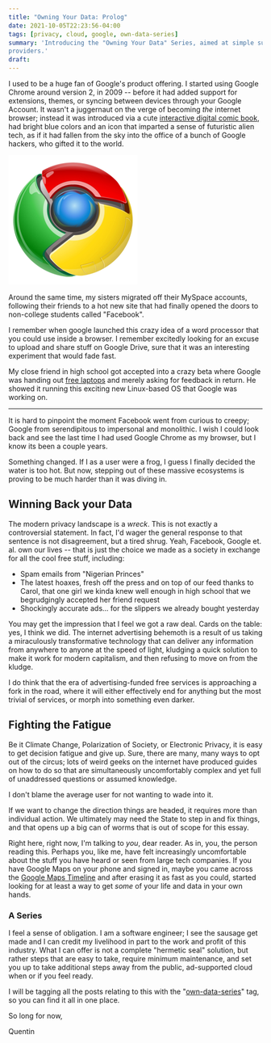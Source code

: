 ```yaml
---
title: "Owning Your Data: Prolog"
date: 2021-10-05T22:23:56-04:00
tags: [privacy, cloud, google, own-data-series]
summary: 'Introducing the "Owning Your Data" Series, aimed at simple suggestions for moving off of third-party cloud
providers.'
draft: 
---
```

I used to be a huge fan of Google's product offering. I started using Google Chrome around version 2, in 2009 -- before
it had added support for extensions, themes, or syncing between devices through your Google Account. It wasn't a
juggernaut on the verge of becoming *the* internet browser; instead it was introduced via a cute [interactive digital
comic book](https://www.google.com/googlebooks/chrome/index.html), had bright blue colors and an icon that imparted a sense of futuristic alien tech, as if it had fallen from
the sky into the office of a bunch of Google hackers, who gifted it to the world.

![The original Google Chrome icon](old_chrome_icon_small.webp "Gotta Catch 'em All?") 

Around the same time, my sisters migrated off their MySpace accounts, following their friends to a hot new site that had
finally opened the doors to non-college students called "Facebook".

I remember when google launched this crazy idea of a word processor that you could use inside a browser. I remember
excitedly looking for an excuse to upload and share stuff on Google Drive, sure that it was an interesting experiment
that would fade fast.

My close friend in high school got accepted into a crazy beta where Google was handing out [free
laptops](https://en.wikipedia.org/wiki/Chromebook#Cr-48) and merely asking for feedback in return. He showed it running this
exciting new Linux-based OS that Google was working on. 

---

It is hard to pinpoint the moment Facebook went from curious to creepy; Google from serendipitous to impersonal and
monolithic. I wish I could look back and see the last time I had used Google Chrome as my browser, but I know its been a
couple years.

Something changed. If I as a user were a frog, I guess I finally decided the water is too hot. But now, stepping out of
these massive ecosystems is proving to be much harder than it was diving in.

## Winning Back your Data

The modern privacy landscape is a *wreck*. This is not exactly a controversial statement. In fact, I'd wager the general
response to that sentence is not disagreement, but a tired shrug. Yeah, Facebook, Google et. al. own our lives -- that
is just the choice we made as a society in exchange for all the cool free stuff, including:

* Spam emails from "Nigerian Princes"
* The latest hoaxes, fresh off the press and on top of our feed thanks to Carol, that one girl we kinda knew well enough
  in high school that we begrudgingly accepted her friend request
* Shockingly accurate ads... for the slippers we already bought yesterday

You may get the impression that I feel we got a raw deal. Cards on the table: yes, I think we did. The internet
advertising behemoth is a result of us taking a miraculously transformative technology that can deliver any
information from anywhere to anyone at the speed of light, kludging a quick solution to make it work for modern
capitalism, and then refusing to move on from the kludge.

I do think that the era of advertising-funded free services is approaching a fork in the road, where it will either
effectively end for anything but the most trivial of services, or morph into something even darker. 

## Fighting the Fatigue

Be it Climate Change, Polarization of Society, or Electronic Privacy, it is easy to get decision fatigue and give up.
Sure, there are many, many ways to opt out of the circus; lots of weird geeks on the internet have produced guides on
how to do so that are simultaneously uncomfortably complex and yet full of unaddressed questions or assumed knowledge.

I don't blame the average user for not wanting to wade into it. 

If we want to change the direction things are headed, it requires more than individual action. We ultimately may need
the State to step in and fix things, and that opens up a big can of worms that is out of scope for this essay.

Right here, right now, I'm talking to *you*, dear reader. As in, you, the person reading this. Perhaps you, like me,
have felt increasingly uncomfortable about the stuff you have heard or seen from large tech companies. If you have
Google Maps on your phone and signed in, maybe you came across the [Google Maps
Timeline](https://www.google.com/maps/timeline) and after erasing it as fast as you could, started looking for at least
a way to get *some* of your life and data in your own hands.

### A Series

I feel a sense of obligation. I am a software engineer; I see the sausage get made and I can credit my livelihood in
part to the work and profit of this industry. What I can offer is not a complete "hermetic seal" solution, but rather
steps that are easy to take, require minimum maintenance, and set you up to take additional steps away from the public,
ad-supported cloud when or if you feel ready.

I will be tagging all the posts relating to this with the
"[own-data-series](/tags/own-data-series)" tag, so you can find it all in one place.

So long for now,

Quentin

